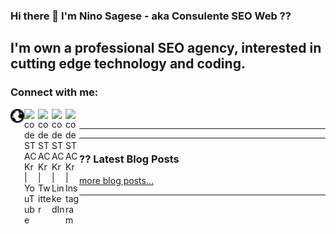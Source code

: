 ### Hi there 👋 I'm Nino Sagese - aka Consulente SEO Web ??

<!--
**consulente-seo-web/consulente-seo-web** is a ✨ _special_ ✨ repository because its `README.md` (this file) appears on your GitHub profile.

Here are some ideas to get you started:

- 🔭 We provide SEO campaigns services ...
- 🌱 I’m currently learning everything ...
- 👯 I’m looking to collaborate with other content creators ...
- 🤔 2021 Goals: Contribute more to Open Source projectsh ...
-- ⚡ Fun fact: I love to draw and play guitar / drums...
-->




## I'm own a professional SEO agency, interested in cutting edge technology and coding.


### Connect with me:

[<img align="left" alt="codeSTACKr.com" width="22px" src="https://raw.githubusercontent.com/iconic/open-iconic/master/svg/globe.svg" />][website]
[<img align="left" alt="codeSTACKr | YouTube" width="22px" src="https://cdn.jsdelivr.net/npm/simple-icons@v3/icons/youtube.svg" />][youtube]
[<img align="left" alt="codeSTACKr | Twitter" width="22px" src="https://cdn.jsdelivr.net/npm/simple-icons@v3/icons/twitter.svg" />][twitter]
[<img align="left" alt="codeSTACKr | LinkedIn" width="22px" src="https://cdn.jsdelivr.net/npm/simple-icons@v3/icons/facebook.svg" />][facebook]
[<img align="left" alt="codeSTACKr | Instagram" width="22px" src="https://cdn.jsdelivr.net/npm/simple-icons@v3/icons/pinterest.svg" />][pinterest]

<br />

---

---

### ?? Latest Blog Posts

<!-- BLOG-POST-LIST:START -->
<!-- BLOG-POST-LIST:END -->

[more blog posts...](https://consulenteseoweb.blogspot.com)

---


[website]: https://www.michelemarchi.com
[twitter]: https://twitter.com/ConsulenteSEO1
[youtube]: https://www.youtube.com/channel/UCGAeN83y3CiSuNzuYe6GsoQ
[facebook]: https://www.facebook.com/Consulente-SEO-102834801873362
[pinterest]: https://www.pinterest.it/consulenteseoweb
